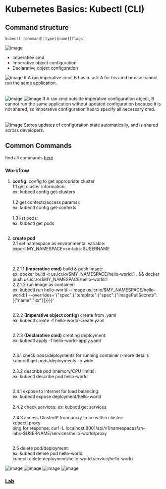 # Kubernetes Basics: Kubectl (CLI)

## Command structure
```
kubectl [command][type][name][flags]
```
![image](https://github.com/PsyDak-Meng/Online_Certificates/assets/105434864/0df790fd-ea91-4643-8f3f-70a34a563841)

- Imperatiev cmd
- Imperative object configuration
- Declarative object configuration
  
![image](https://github.com/PsyDak-Meng/Online_Certificates/assets/105434864/7feef941-18a5-4965-8fd5-df92fed3a0a2)
If A ran imperative cmd, B has to ask A for his cmd or else cannot run the same application. 
<br><br><br>
![image](https://github.com/PsyDak-Meng/Online_Certificates/assets/105434864/4a8a73cd-9f72-4f35-8bab-abd14d2add97)
![image](https://github.com/PsyDak-Meng/Online_Certificates/assets/105434864/b72e8ddb-f6e0-4ce0-9eaa-f6868467ef6b)
If A ran cmd outside imperative configuration object, B cannot run the same application without updated configuration because it is not shared, so imperative configuration has to specify all necessary cmd.
<br><br><br>
![image](https://github.com/PsyDak-Meng/Online_Certificates/assets/105434864/eb0bad71-47df-433a-8b2d-eb13278c61ed)
Stores updates of configuration state automatically, and is shared across developers.



## Common Commands
find all commands [here](Kubernetes.io)<br>
### Workflow
1. **config**: config to get appropriate cluster<br>
  1.1 get cluster information:<br>
   ex: kubectl config get-clusters<br><br>
  1.2 get contexts(access params):<br>
   ex: kubectl config get-contexts<br><br>
  1.3 list pods: <br>
  ex: kubectl get pods<br><br>
3. **create pod**<br>
   2.1 set namespace as environmental variable: <br>
   export MY_NAMESPACE=sn-labs-$USERNAME<br><br><br>
   
   2.2.1.1 **(Imperative cmd)** build & push image: <br>
   ex: docker build -t us.icr.io/$MY_NAMESPACE/hello-world:1 . && docker push us.icr.io/$MY_NAMESPACE/hello-world:1<br>
   2.2.1.2 run image as container: <br>
   ex: kubectl run hello-world --image us.icr.io/$MY_NAMESPACE/hello-world:1 --overrides='{"spec":{"template":{"spec":{"imagePullSecrets":[{"name":"icr"}]}}}}'<br><br>
   
   2.2.2 **(Imperative object config)** create from .yaml<br>
   ex: kubectl create -f hello-world-create.yaml<br><br>

   2.2.3 **(Declarative cmd)** creating deployment: <br>
   ex: kubectl apply -f hello-world-apply.yaml<br><br>
   
   
   2.3.1 check pods/deployments for running container (-more detail): <br>
   kuberctl get pods/deployments -o wide<br><br>
   2.3.2 describe pod (memory/CPU limits): <br>
   ex: kubectl describe pod hello-world<br><br>

   2.4.1 expose to internet for load balancing:<br>
   ex: kubectl expose deployment/hello-world<br><br>
   2.4.2 check services:
   ex: kubectl get services<br><br>
   2.4.3 access ClusterIP from proxy to be within cluster:<br>
   kubectl proxy<br>
   ping for response: curl -L localhost:8001/api/v1/namespaces/sn-labs-$USERNAME/services/hello-world/proxy<br><br>
   
   2.5 delete pod/deployment: <br>
   ex: kubectl delete pod hello-world<br>
   kubectl delete deployment/hello-world service/hello-world<br>
   
   
![image](https://github.com/PsyDak-Meng/Online_Certificates/assets/105434864/8c39533c-7e51-455a-9815-f96f3ae63a2d)
![image](https://github.com/PsyDak-Meng/Online_Certificates/assets/105434864/37c9b474-3efb-4c3f-a2e8-873ec8ecc342)
![image](https://github.com/PsyDak-Meng/Online_Certificates/assets/105434864/f513bac1-e33f-4704-ae80-ef4da8fe17d5)
![image](https://github.com/PsyDak-Meng/Online_Certificates/assets/105434864/f0582f06-3684-4dea-8636-301176fbbe3d)

### [Lab](https://labs.cognitiveclass.ai/v2/tools/cloud-ide-kubernetes?ulid=ulid-ef5443811ce77e02c7bb8c432d1738b1173c7d76)
